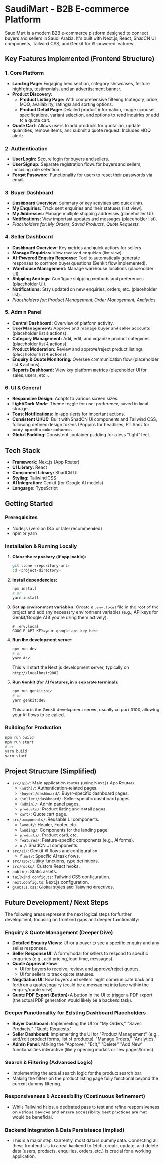 
# SaudiMart - B2B E-commerce Platform

SaudiMart is a modern B2B e-commerce platform designed to connect buyers and sellers in Saudi Arabia. It's built with Next.js, React, ShadCN UI components, Tailwind CSS, and Genkit for AI-powered features.

## Key Features Implemented (Frontend Structure)

### 1. Core Platform
- **Landing Page:** Engaging hero section, category showcases, feature highlights, testimonials, and an advertisement banner.
- **Product Discovery:**
    - **Product Listing Page:** With comprehensive filtering (category, price, MOQ, availability, ratings) and sorting options.
    - **Product Detail Page:** Detailed product information, image carousel, specifications, variant selection, and options to send inquiries or add to a quote cart.
- **Quote Cart:** Allows users to add products for quotation, update quantities, remove items, and submit a quote request. Includes MOQ alerts.

### 2. Authentication
- **User Login:** Secure login for buyers and sellers.
- **User Signup:** Separate registration flows for buyers and sellers, including role selection.
- **Forgot Password:** Functionality for users to reset their passwords via email.

### 3. Buyer Dashboard
- **Dashboard Overview:** Summary of key activities and quick links.
- **My Enquiries:** Track sent enquiries and their statuses (list view).
- **My Addresses:** Manage multiple shipping addresses (placeholder UI).
- **Notifications:** View important updates and messages (placeholder list).
- *Placeholders for: My Orders, Saved Products, Quote Requests.*

### 4. Seller Dashboard
- **Dashboard Overview:** Key metrics and quick actions for sellers.
- **Manage Enquiries:** View received enquiries (list view).
- **AI-Powered Enquiry Response:** Tool to automatically generate responses to common buyer questions (Genkit flow implemented).
- **Warehouse Management:** Manage warehouse locations (placeholder UI).
- **Shipping Settings:** Configure shipping methods and preferences (placeholder UI).
- **Notifications:** Stay updated on new enquiries, orders, etc. (placeholder list).
- *Placeholders for: Product Management, Order Management, Analytics.*

### 5. Admin Panel
- **Central Dashboard:** Overview of platform activity.
- **User Management:** Approve and manage buyer and seller accounts (placeholder list & actions).
- **Category Management:** Add, edit, and organize product categories (placeholder list & actions).
- **Product Moderation:** Review and approve/reject product listings (placeholder list & actions).
- **Enquiry & Quote Monitoring:** Oversee communication flow (placeholder list & actions).
- **Reports Dashboard:** View key platform metrics (placeholder UI for sales, users, etc.).

### 6. UI & General
- **Responsive Design:** Adapts to various screen sizes.
- **Light/Dark Mode:** Theme toggle for user preference, saved in local storage.
- **Toast Notifications:** In-app alerts for important actions.
- **Consistent UI/UX:** Built with ShadCN UI components and Tailwind CSS, following defined design tokens (Poppins for headlines, PT Sans for body, specific color scheme).
- **Global Padding:** Consistent container padding for a less "tight" feel.

## Tech Stack
- **Framework:** Next.js (App Router)
- **UI Library:** React
- **Component Library:** ShadCN UI
- **Styling:** Tailwind CSS
- **AI Integration:** Genkit (for Google AI models)
- **Language:** TypeScript

## Getting Started

### Prerequisites
- Node.js (version 18.x or later recommended)
- npm or yarn

### Installation & Running Locally
1.  **Clone the repository (if applicable):**
    ```bash
    git clone <repository-url>
    cd <project-directory>
    ```
2.  **Install dependencies:**
    ```bash
    npm install
    # or
    yarn install
    ```
3.  **Set up environment variables:**
    Create a `.env.local` file in the root of the project and add any necessary environment variables (e.g., API keys for Genkit/Google AI if you're using them actively).
    ```
    # .env.local
    GOOGLE_API_KEY=your_google_api_key_here
    ```
4.  **Run the development server:**
    ```bash
    npm run dev
    # or
    yarn dev
    ```
    This will start the Next.js development server, typically on `http://localhost:9002`.

5.  **Run Genkit (for AI features, in a separate terminal):**
    ```bash
    npm run genkit:dev
    # or
    yarn genkit:dev
    ```
    This starts the Genkit development server, usually on port 3100, allowing your AI flows to be called.

### Building for Production
```bash
npm run build
npm run start
# or
yarn build
yarn start
```

## Project Structure (Simplified)
- `src/app/`: Main application routes (using Next.js App Router).
    - `(auth)/`: Authentication-related pages.
    - `(buyer)/dashboard/`: Buyer-specific dashboard pages.
    - `(seller)/dashboard/`: Seller-specific dashboard pages.
    - `(admin)/`: Admin panel pages.
    - `products/`: Product listing and detail pages.
    - `cart/`: Quote cart page.
- `src/components/`: Reusable UI components.
    - `layout/`: Header, Footer, etc.
    - `landing/`: Components for the landing page.
    - `products/`: Product card, etc.
    - `features/`: Feature-specific components (e.g., AI forms).
    - `ui/`: ShadCN UI components.
- `src/ai/`: Genkit AI flows and configuration.
    - `flows/`: Specific AI task flows.
- `src/lib/`: Utility functions, type definitions.
- `src/hooks/`: Custom React hooks.
- `public/`: Static assets.
- `tailwind.config.ts`: Tailwind CSS configuration.
- `next.config.ts`: Next.js configuration.
- `globals.css`: Global styles and Tailwind directives.

## Future Development / Next Steps

The following areas represent the next logical steps for further development, focusing on frontend gaps and deeper functionality:

### Enquiry & Quote Management (Deeper Dive)
-   **Detailed Enquiry Views:** UI for a buyer to see a specific enquiry and any seller responses.
-   **Seller Response UI:** A form/modal for sellers to respond to specific enquiries (e.g., add pricing, lead time, messages).
-   **Quote Approval Flow:**
    -   UI for buyers to receive, review, and approve/reject quotes.
    -   UI for sellers to track quote statuses.
-   **Negotiation UI:** How buyers and sellers might communicate back and forth on a quote/enquiry (could be a messaging interface within the enquiry/quote view).
-   **Quote PDF Export (Button):** A button in the UI to trigger a PDF export (the actual PDF generation would likely be a backend task).

### Deeper Functionality for Existing Dashboard Placeholders
-   **Buyer Dashboard:** Implementing the UI for "My Orders," "Saved Products," "Quote Requests."
-   **Seller Dashboard:** Implementing the UI for "Product Management" (e.g., add/edit product forms, list of products), "Manage Orders," "Analytics."
-   **Admin Panel:** Making the "Approve," "Edit," "Delete," "Add New" functionalities interactive (likely opening modals or new pages/forms).

### Search & Filtering (Advanced Logic)
-   Implementing the actual search logic for the product search bar.
-   Making the filters on the product listing page fully functional beyond the current dummy filtering.

### Responsiveness & Accessibility (Continuous Refinement)
-   While Tailwind helps, a dedicated pass to test and refine responsiveness on various devices and ensure accessibility best practices are met would be beneficial.

### Backend Integration & Data Persistence (Implied)
-   This is a major step. Currently, most data is dummy data. Connecting all these frontend UIs to a real backend to fetch, create, update, and delete data (users, products, enquiries, orders, etc.) is crucial for a working application.
